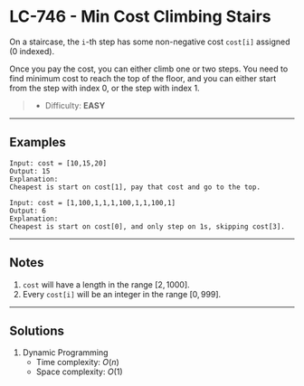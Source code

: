 # LC-746 - Min Cost Climbing Stairs

On a staircase, the `i`-th step has some non-negative cost `cost[i]` assigned (0 indexed).

Once you pay the cost, you can either climb one or two steps. You need to find minimum cost to reach the top of the floor, and you can either start from the step with index 0, or the step with index 1.

> * Difficulty: **EASY**

---
## Examples

```
Input: cost = [10,15,20]
Output: 15
Explanation:
Cheapest is start on cost[1], pay that cost and go to the top.
```

```
Input: cost = [1,100,1,1,1,100,1,1,100,1]
Output: 6
Explanation:
Cheapest is start on cost[0], and only step on 1s, skipping cost[3].
```

---
## Notes

1. `cost` will have a length in the range $[2, 1000]$.
2. Every `cost[i]` will be an integer in the range $[0, 999]$.

---
## Solutions

1. Dynamic Programming
    * Time complexity: $O(n)$
    * Space complexity: $O(1)$